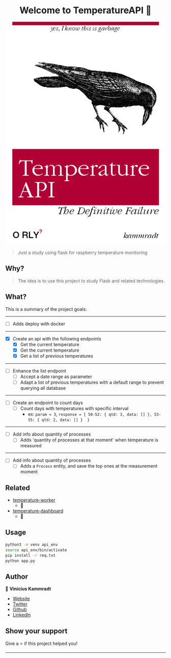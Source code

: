 <h1 align="center">Welcome to TemperatureAPI 👋</h1>

<p align="center">
  <img src="./.images/temperature.png" />
</p>

> Just a study using flask for raspberry temperature monitoring

## Why?

> The idea is to use this project to study Flask and related technologies.

## What?
This is a summary of the project goals:

---
- [ ] Adds deploy with docker
---
- [x] Create an api with the following endpoints
  - [x] Get the current temperature
  - [x] Get the current temperature
  - [x] Get a list of previous temperatures
---
- [ ] Enhance the list endpoint
  - [ ] Accept a date range as parameter
  - [ ] Adapt a list of previous temperatures with a default range to prevent querying all database
---
- [ ] Create an endpoint to count days
  - [ ] Count days with temperatures with specific interval
    - ex: `param = 3`,  `response = { 50-52: { qtd: 3, data: [] }, 53-55: { qtd: 2, data: [] }  }`
---
- [ ] Add info about quantity of processes
  - [ ] Adds 'quantity of processes at that moment' when temperature is measured
---
- [ ] Add info about quantity of processes
  - [ ] Adds a `Process` entity, and save the top ones at the measurement moment

## Related
- [temperature-worker](.)
    - 🚧
- [temperature-dashboard](.)
    - 🚧

## Usage

```sh
python3 -m venv api_env
source api_env/bin/activate
pip install -r req.txt
python app.py
```

## Author

👤 **Vinicius Kammradt**

* [Website](https://kammradt.now.sh)
* [Twitter](https://twitter.com/kammzinho)
* [Github](https://github.com/kammradt)
* [LinkedIn](https://linkedin.com/in/vinicius-kammradt)

## Show your support

Give a ⭐️ if this project helped you!

***
